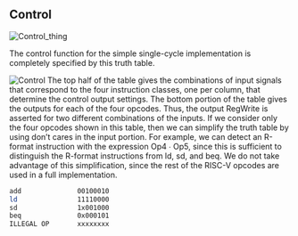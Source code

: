 ## Control
![Control_thing](https://github.com/EnigmaticAbyss/DigitalDesignLab/raw/main/RIscVCPU/Control/control_thing.png)


The control function for the simple single-cycle implementation is completely specified by this truth table.


![Control](https://github.com/EnigmaticAbyss/DigitalDesignLab/raw/main/RIscVCPU/Control/control.png)
The top half of the table gives the combinations of input signals that correspond to the four instruction classes, one per column, that determine the control output settings. The bottom portion of the table gives the outputs for each of the four opcodes. Thus, the output RegWrite is asserted for two different combinations of the inputs. If we consider only the four opcodes shown in this table, then we can simplify the truth table by using don’t cares in the input portion. For example, we can detect an R-format instruction with the expression Op4 ∙ Op5, since this is sufficient to distinguish the R-format instructions from ld, sd, and beq. We do not take advantage of this simplification, since the rest of the RISC-V opcodes are used in a full implementation.

```bash
add              00100010
ld               11110000
sd               1x001000
beq              0x000101
ILLEGAL OP       xxxxxxxx
```